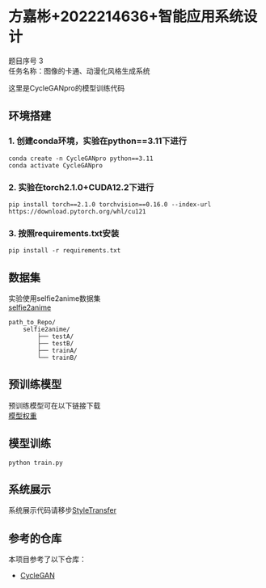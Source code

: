 # 方嘉彬+2022214636+智能应用系统设计
题目序号 3  
任务名称：图像的卡通、动漫化风格生成系统

这里是CycleGANpro的模型训练代码

## 环境搭建
### 1. 创建conda环境，实验在python==3.11下进行
```
conda create -n CycleGANpro python==3.11
conda activate CycleGANpro
```
### 2. 实验在torch2.1.0+CUDA12.2下进行
```
pip install torch==2.1.0 torchvision==0.16.0 --index-url https://download.pytorch.org/whl/cu121
```
### 3. 按照requirements.txt安装
```
pip install -r requirements.txt
```

## 数据集
实验使用selfie2anime数据集  
[selfie2anime](https://drive.google.com/file/d/1xOWj1UVgp6NKMT3HbPhBbtq2A4EDkghF/view?usp=drive_link)  
```
path_to_Repo/
    selfie2anime/
        ├── testA/
        ├── testB/
        ├── trainA/
        └── trainB/
```

## 预训练模型
预训练模型可在以下链接下载  
[模型权重](https://drive.google.com/file/d/1svWqkziH3sECWHlRGUS3R_SOrCkBZiAf/view?usp=drive_link)

## 模型训练
```
python train.py
```

## 系统展示
系统展示代码请移步[StyleTransfer](https://github.com/para133/StyleTransfer)

## 参考的仓库  
本项目参考了以下仓库：
- [CycleGAN](https://github.com/junyanz/pytorch-CycleGAN-and-pix2pix)
